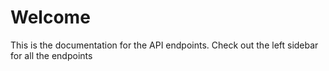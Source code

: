 # Welcome 

This is the documentation for the API endpoints.
Check out the left sidebar for all the endpoints